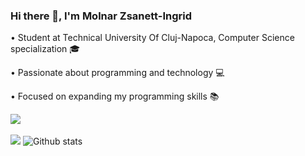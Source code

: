 ### Hi there 👋, I'm Molnar Zsanett-Ingrid 

• Student at Technical University Of Cluj-Napoca, Computer Science specialization :mortar_board:  

• Passionate about programming and technology :computer:  

• Focused on expanding my programming skills :books:  

[![](https://img.shields.io/badge/linkedin-%230077B5.svg?style=for-the-badge&logo=linkedin)](https://www.linkedin.com/in/zsanett-ingrid-moln%C3%A1r-310953237/)
<br>
<br>
<img src="https://github-readme-stats.vercel.app/api/top-langs?username=zsanett-molnar&layout=compact"/>
![Github stats](https://github-readme-stats.vercel.app/api?username=yourusername&theme=highcontrast&show_icons=true&count_private=true)










